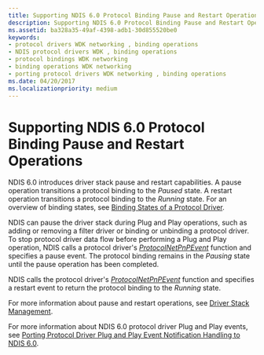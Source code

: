```yaml
---
title: Supporting NDIS 6.0 Protocol Binding Pause and Restart Operations
description: Supporting NDIS 6.0 Protocol Binding Pause and Restart Operations
ms.assetid: ba328a35-49af-4398-adb1-30d855520be0
keywords:
- protocol drivers WDK networking , binding operations
- NDIS protocol drivers WDK , binding operations
- protocol bindings WDK networking
- binding operations WDK networking
- porting protocol drivers WDK networking , binding operations
ms.date: 04/20/2017
ms.localizationpriority: medium
---
```


# Supporting NDIS 6.0 Protocol Binding Pause and Restart Operations





NDIS 6.0 introduces driver stack pause and restart capabilities. A pause operation transitions a protocol binding to the *Paused* state. A restart operation transitions a protocol binding to the *Running* state. For an overview of binding states, see [Binding States of a Protocol Driver](binding-states-of-a-protocol-driver.md).

NDIS can pause the driver stack during Plug and Play operations, such as adding or removing a filter driver or binding or unbinding a protocol driver. To stop protocol driver data flow before performing a Plug and Play operation, NDIS calls a protocol driver's [*ProtocolNetPnPEvent*](https://msdn.microsoft.com/library/windows/hardware/ff570263) function and specifies a pause event. The protocol binding remains in the *Pausing* state until the pause operation has been completed.

NDIS calls the protocol driver's [*ProtocolNetPnPEvent*](https://msdn.microsoft.com/library/windows/hardware/ff570263) function and specifies a restart event to return the protocol binding to the *Running* state.

For more information about pause and restart operations, see [Driver Stack Management](driver-stack-management.md).

For more information about NDIS 6.0 protocol driver Plug and Play events, see [Porting Protocol Driver Plug and Play Event Notification Handling to NDIS 6.0](porting-protocol-driver-plug-and-play-event-notification-handling-to-n.md).

 

 





